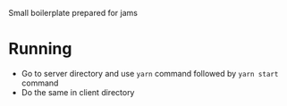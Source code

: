 Small boilerplate prepared for jams

# Running #

- Go to server directory and use `yarn` command followed by `yarn start` command
- Do the same in client directory